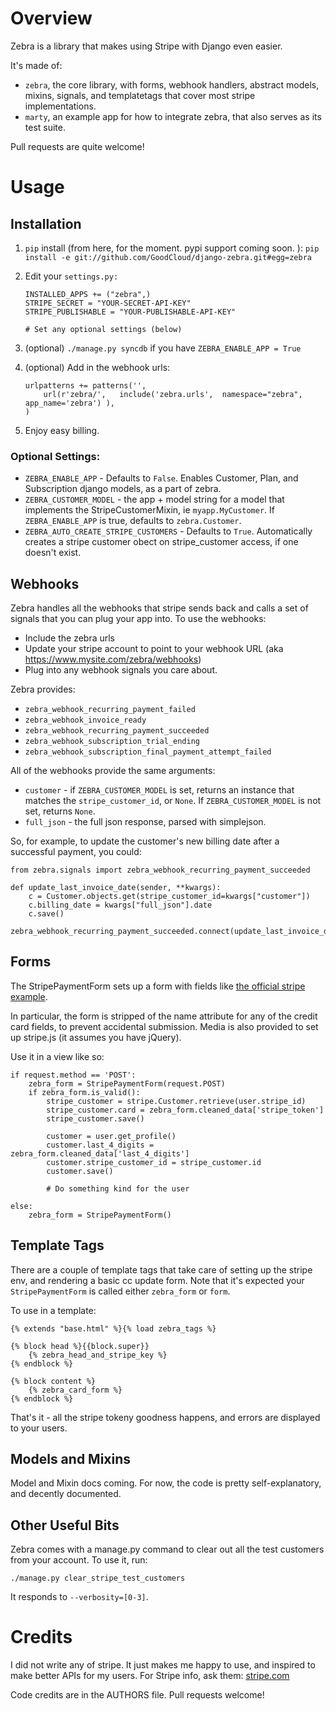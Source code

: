 Overview
========

Zebra is a library that makes using Stripe with Django even easier.

It's made of:

* `zebra`, the core library, with forms, webhook handlers, abstract models, mixins, signals, and templatetags that cover most stripe implementations.
* `marty`, an example app for how to integrate zebra, that also serves as its test suite.

Pull requests are quite welcome!


Usage
=====

## Installation ##

1. `pip` install (from here, for the moment. pypi support coming soon. ): 
	`pip install -e git://github.com/GoodCloud/django-zebra.git#egg=zebra`

2. Edit your `settings.py:`

	```
	INSTALLED_APPS += ("zebra",)
	STRIPE_SECRET = "YOUR-SECRET-API-KEY"
	STRIPE_PUBLISHABLE = "YOUR-PUBLISHABLE-API-KEY"

	# Set any optional settings (below)
	```

3. (optional) `./manage.py syncdb` if you have `ZEBRA_ENABLE_APP = True`

4. (optional) Add in the webhook urls:

	```
	urlpatterns += patterns('',          
		url(r'zebra/',   include('zebra.urls',  namespace="zebra",  app_name='zebra') ),
	)
	```

5. Enjoy easy billing.


### Optional Settings:

* `ZEBRA_ENABLE_APP` - Defaults to `False`.  Enables Customer, Plan, and Subscription django models, as a part of zebra.
* `ZEBRA_CUSTOMER_MODEL` - the app + model string for a model that implements the StripeCustomerMixin, ie `myapp.MyCustomer`.  If `ZEBRA_ENABLE_APP` is true, defaults to `zebra.Customer`. 
* `ZEBRA_AUTO_CREATE_STRIPE_CUSTOMERS` - Defaults to `True`.  Automatically creates a stripe customer obect on stripe_customer access, if one doesn't exist.


## Webhooks ##

Zebra handles all the webhooks that stripe sends back and calls a set of signals that you can plug your app into.  To use the webhooks:

* Include the zebra urls
* Update your stripe account to point to your webhook URL (aka https://www.mysite.com/zebra/webhooks)
* Plug into any webhook signals you care about.  


Zebra provides:

* `zebra_webhook_recurring_payment_failed`
* `zebra_webhook_invoice_ready`
* `zebra_webhook_recurring_payment_succeeded`
* `zebra_webhook_subscription_trial_ending`
* `zebra_webhook_subscription_final_payment_attempt_failed`

All of the webhooks provide the same arguments:

* `customer` - if `ZEBRA_CUSTOMER_MODEL` is set, returns an instance that matches the `stripe_customer_id`, or `None`.  If `ZEBRA_CUSTOMER_MODEL` is not set, returns `None`.
* `full_json` - the full json response, parsed with simplejson.


So, for example, to update the customer's new billing date after a successful payment, you could:

```
from zebra.signals import zebra_webhook_recurring_payment_succeeded

def update_last_invoice_date(sender, **kwargs):
	c = Customer.objects.get(stripe_customer_id=kwargs["customer"])
	c.billing_date = kwargs["full_json"].date
	c.save()

zebra_webhook_recurring_payment_succeeded.connect(update_last_invoice_date)
```



## Forms ##

The StripePaymentForm sets up a form with fields like [the official stripe example](https://gist.github.com/1204718#file_stripe_tutorial_page.html).

In particular, the form is stripped of the name attribute for any of the credit card fields, to prevent accidental submission. Media is also provided to set up stripe.js (it assumes you have jQuery).

Use it in a view like so:

```
if request.method == 'POST':
    zebra_form = StripePaymentForm(request.POST)
    if zebra_form.is_valid():
        stripe_customer = stripe.Customer.retrieve(user.stripe_id)
        stripe_customer.card = zebra_form.cleaned_data['stripe_token']
        stripe_customer.save()

        customer = user.get_profile()
        customer.last_4_digits = zebra_form.cleaned_data['last_4_digits']
        customer.stripe_customer_id = stripe_customer.id
        customer.save()

        # Do something kind for the user

else:
    zebra_form = StripePaymentForm()
```

## Template Tags ##

There are a couple of template tags that take care of setting up the stripe env, and rendering a basic cc update form.  Note that it's expected your `StripePaymentForm` is called either `zebra_form` or `form`.

To use in a template:

```
{% extends "base.html" %}{% load zebra_tags %}

{% block head %}{{block.super}}
	{% zebra_head_and_stripe_key %}
{% endblock %}

{% block content %}
	{% zebra_card_form %}
{% endblock %}

```

That's it - all the stripe tokeny goodness happens, and errors are displayed to your users.

## Models and Mixins ##

Model and Mixin docs coming.  For now, the code is pretty self-explanatory, and decently documented.


## Other Useful Bits ##

Zebra comes with a manage.py command to clear out all the test customers from your account.  To use it, run:

```
./manage.py clear_stripe_test_customers
```

It responds to `--verbosity=[0-3]`.


Credits
=======

I did not write any of stripe.  It just makes me happy to use, and inspired to make better APIs for my users.  For Stripe info, ask them: [stripe.com](http://stripe.com)

Code credits are in the AUTHORS file.   Pull requests welcome!


